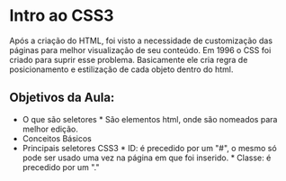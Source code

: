 # Intro ao CSS3

Após a criação do HTML, foi visto a necessidade de customização das páginas para melhor visualização de seu conteúdo.
Em 1996 o CSS foi criado para suprir esse problema.
Basicamente ele cria regra de posicionamento e estilização de cada objeto dentro do html.

## Objetivos da Aula:

* O que são seletores
\* São elementos html, onde são nomeados para melhor edição.
* Conceitos Básicos
* Principais seletores CSS3
\* ID: é precedido por um "#", o mesmo só pode ser usado uma vez na página em que foi inserido.
\* Classe: é precedido por um "." 